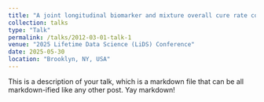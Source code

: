 ```yaml
---
title: "A joint longitudinal biomarker and mixture overall cure rate competing risks survival model with applications to prostate cancer screening"
collection: talks
type: "Talk"
permalink: /talks/2012-03-01-talk-1
venue: "2025 Lifetime Data Science (LiDS) Conference"
date: 2025-05-30
location: "Brooklyn, NY, USA"
---
```


This is a description of your talk, which is a markdown file that can be all markdown-ified like any other post. Yay markdown!
